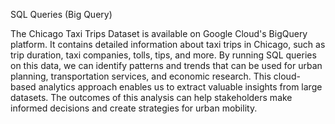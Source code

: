 SQL Queries (Big Query) 

The Chicago Taxi Trips Dataset is available on Google Cloud's BigQuery platform. It contains detailed information about taxi trips in Chicago, such as trip duration, taxi companies, tolls, tips, and more. By running SQL queries on this data, we can identify patterns and trends that can be used for urban planning, transportation services, and economic research. This cloud-based analytics approach enables us to extract valuable insights from large datasets. The outcomes of this analysis can help stakeholders make informed decisions and create strategies for urban mobility.
